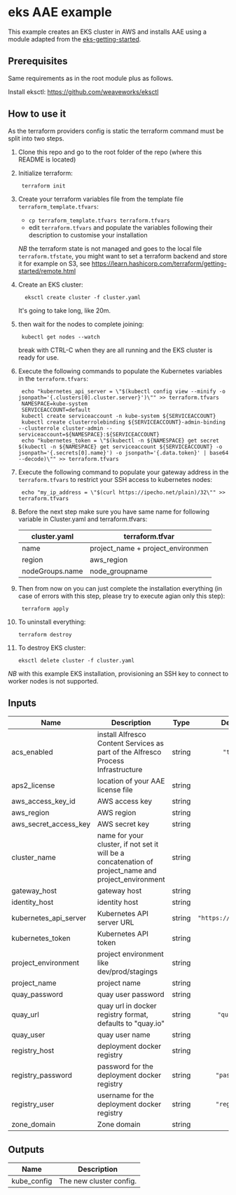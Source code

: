 # eks AAE example

This example creates an EKS cluster in AWS and installs AAE using a module adapted from the [eks-getting-started](https://github.com/terraform-providers/terraform-provider-aws/tree/master/examples/eks-getting-started).

## Prerequisites

Same requirements as in the root module plus as follows.

   Install eksctl: https://github.com/weaveworks/eksctl

## How to use it

As the terraform providers config is static the terraform command must be split into two steps.

1. Clone this repo and go to the root folder of the repo (where this README is located)

2. Initialize terraform:

        terraform init

3. Create your terraform variables file from the template file `terraform_template.tfvars`:

    - `cp terraform_template.tfvars terraform.tfvars`
    - edit `terraform.tfvars` and populate the variables following their description to customise your installation

   *NB* the terraform state is not managed and goes to the local file `terraform.tfstate`,
   you might want to set a terraform backend and store it for example on S3, see <https://learn.hashicorp.com/terraform/getting-started/remote.html>

4. Create an EKS cluster:

         eksctl create cluster -f cluster.yaml

    It's going to take long, like 20m.

5.
   then wait for the nodes to complete joining:

        kubectl get nodes --watch

   break with CTRL-C when they are all running and the EKS cluster is ready for use.

6. Execute the following commands to populate the Kubernetes variables in the `terraform.tfvars`:

        echo "kubernetes_api_server = \"$(kubectl config view --minify -o jsonpath='{.clusters[0].cluster.server}')\"" >> terraform.tfvars
        NAMESPACE=kube-system
        SERVICEACCOUNT=default
        kubectl create serviceaccount -n kube-system ${SERVICEACCOUNT}
        kubectl create clusterrolebinding ${SERVICEACCOUNT}-admin-binding --clusterrole cluster-admin --serviceaccount=${NAMESPACE}:${SERVICEACCOUNT}
        echo "kubernetes_token = \"$(kubectl -n ${NAMESPACE} get secret $(kubectl -n ${NAMESPACE} get serviceaccount ${SERVICEACCOUNT} -o jsonpath='{.secrets[0].name}') -o jsonpath='{.data.token}' | base64 --decode)\"" >> terraform.tfvars
7. Execute the following command to populate your gateway address in the `terraform.tfvars` to restrict your SSH access to kubernetes nodes:

        echo "my_ip_address = \"$(curl https://ipecho.net/plain)/32\"" >> terraform.tfvars

8. Before the next step make sure you have same name for following variable in Cluster.yaml and terraform.tfvars:

     | cluster.yaml | terraform.tfvar |
     |------|-------------|
     | name   | project_name + project_environmen |
     | region | aws_region                        |
     | nodeGroups.name | node_groupname  |

9. Then from now on you can just complete the installation everything (in case of errors with this step, please try to execute agian only this step):

        terraform apply

10. To uninstall everything:

        terraform destroy

11. To destroy EKS cluster:

        eksctl delete cluster -f cluster.yaml


*NB* with this example EKS installation, provisioning an SSH key to connect to worker nodes is not supported.


<!-- BEGINNING OF PRE-COMMIT-TERRAFORM DOCS HOOK -->
## Inputs

| Name | Description | Type | Default | Required |
|------|-------------|:----:|:-----:|:-----:|
| acs\_enabled | install Alfresco Content Services as part of the Alfresco Process Infrastructure | string | `"true"` | no |
| aps2\_license | location of your AAE license file | string | n/a | yes |
| aws\_access\_key\_id | AWS access key | string | n/a | yes |
| aws\_region | AWS region | string | n/a | yes |
| aws\_secret\_access\_key | AWS secret key | string | n/a | yes |
| cluster\_name | name for your cluster, if not set it will be a concatenation of project_name and project_environment | string | n/a | yes |
| gateway\_host | gateway host | string | `""` | no |
| identity\_host | identity host | string | `""` | no |
| kubernetes\_api\_server | Kubernetes API server URL | string | `"https://kubernetes"` | no |
| kubernetes\_token | Kubernetes API token | string | `""` | no |
| project\_environment | project environment like dev/prod/stagings | string | n/a | yes |
| project\_name | project name | string | n/a | yes |
| quay\_password | quay user password | string | n/a | yes |
| quay\_url | quay url in docker registry format, defaults to "quay.io" | string | `"quay.io"` | no |
| quay\_user | quay user name | string | n/a | yes |
| registry\_host | deployment docker registry | string | `""` | no |
| registry\_password | password for the deployment docker registry | string | `"password"` | no |
| registry\_user | username for the deployment docker registry | string | `"registry"` | no |
| zone\_domain | Zone domain | string | n/a | yes |

## Outputs

| Name | Description |
|------|-------------|
| kube\_config | The new cluster config. |

<!-- END OF PRE-COMMIT-TERRAFORM DOCS HOOK -->
